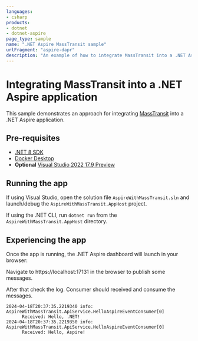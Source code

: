 ```yaml
---
languages:
- csharp
products:
- dotnet
- dotnet-aspire
page_type: sample
name: ".NET Aspire MassTransit sample"
urlFragment: "aspire-dapr"
description: "An example of how to integrate MassTransit into a .NET Aspire app."
---
```


# Integrating MassTransit into a .NET Aspire application

This sample demonstrates an approach for integrating [MassTransit](https://MassTransit.io/) into a .NET Aspire application.

## Pre-requisites

- [.NET 8 SDK](https://dotnet.microsoft.com/download/dotnet/8.0)
- [Docker Desktop](https://www.docker.com/products/docker-desktop/)
- **Optional** [Visual Studio 2022 17.9 Preview](https://visualstudio.microsoft.com/vs/preview/)

## Running the app

If using Visual Studio, open the solution file `AspireWithMassTransit.sln` and launch/debug the `AspireWithMassTransit.AppHost` project.

If using the .NET CLI, run `dotnet run` from the `AspireWithMassTransit.AppHost` directory.

## Experiencing the app

Once the app is running, the .NET Aspire dashboard will launch in your browser:

Navigate to https://localhost:17131 in the browser to publish some messages.

After that check the log. Consumer should received and consume the messages.

```
2024-04-18T20:37:35.2219340 info: AspireWithMassTransit.ApiService.HelloAspireEventConsumer[0]
      Received: Hello, .NET!
2024-04-18T20:37:35.2219350 info: AspireWithMassTransit.ApiService.HelloAspireEventConsumer[0]
      Received: Hello, Aspire!